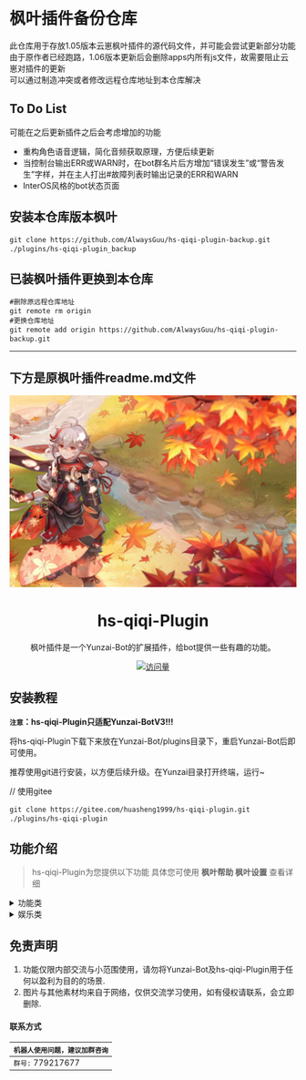 
# 枫叶插件备份仓库

此仓库用于存放1.05版本云崽枫叶插件的源代码文件，并可能会尝试更新部分功能  
由于原作者已经跑路，1.06版本更新后会删除apps内所有js文件，故需要阻止云崽对插件的更新  
可以通过制造冲突或者修改远程仓库地址到本仓库解决

## To Do List

可能在之后更新插件之后会考虑增加的功能

* 重构角色语音逻辑，简化音频获取原理，方便后续更新  
* 当控制台输出ERR或WARN时，在bot群名片后方增加“错误发生”或“警告发生”字样，并在主人打出#故障列表时输出记录的ERR和WARN  
* InterOS风格的bot状态页面  

## 安装本仓库版本枫叶

```
git clone https://github.com/AlwaysGuu/hs-qiqi-plugin-backup.git  ./plugins/hs-qiqi-plugin_backup
```

## 已装枫叶插件更换到本仓库

```
#删除原远程仓库地址
git remote rm origin
#更换仓库地址
git remote add origin https://github.com/AlwaysGuu/hs-qiqi-plugin-backup.git
```

----

## 下方是原枫叶插件readme.md文件


<div align="center">
  <img src="readme_img.jpg" alt="枫叶" width = "600">
  



<h1>hs-qiqi-Plugin</h1>


枫叶插件是一个Yunzai-Bot的扩展插件，给bot提供一些有趣的功能。


</div>
<div align="center">

[![访问量](https://profile-counter.glitch.me/hs-qiqi-plugin/count.svg)](https://gitee.com/huasheng1999/hs-qiqi-plugin.git)

</div>

## 安装教程
**`注意`：hs-qiqi-Plugin只适配Yunzai-BotV3!!!**

将hs-qiqi-Plugin下载下来放在Yunzai-Bot/plugins目录下，重启Yunzai-Bot后即可使用。

推荐使用git进行安装，以方便后续升级。在Yunzai目录打开终端，运行~

// 使用gitee

```
git clone https://gitee.com/huasheng1999/hs-qiqi-plugin.git  ./plugins/hs-qiqi-plugin

```

## 功能介绍

> hs-qiqi-Plugin为您提供以下功能
> 具体您可使用 **枫叶帮助 枫叶设置**  查看详细



<details>
  <summary>功能类</summary>

- 原神语音.js

    - xx语音

    - 高清语音(开启|关闭)
    
    - xx语音列表
    
- 计算睡眠时间.js
  
  - 早安/早上好
  
  - 晚安/睡觉去了
    
  - 我第几睡觉

  - 我第几起床
  
- 绑定
  
- 全部/所有抽卡记录
  
- 拉黑词帮助

    - 创建拉黑词xx
  
    - 取消拉黑词xx

    - 拉黑词列表
    
    - 直接拉黑

    - 拉黑QQ123456789x
    
    - 拉黑名单

    - 取消拉黑QQ123456789x

- ai.js

    - ai回复概率+数字

    - (开启|关闭)ai全局模式

- 视频解析.js
    
    - 【腾讯视频链接】

    - 拼接+【各类大视频平台链接】
    
- 只听主人的话.js

    - 只听我的

    - 听大家的

- 戳一戳语音.js

    - 【戳一戳机器人发送消息】


</details>
<details>
  <summary>娱乐类</summary>

- 丁真，小黑子.js

    - 丁真帮助

    - 一眼丁真

    - 芝士雪豹
    
    - 鲲鲲
    
    - 鸡你太美

- R18.js
    
    - sese

- 数字炸弹
    
    - 数字炸弹（中级/高级/地狱/炼狱）
    
    - 结束数字炸弹
    
    - (关闭|开启)数字炸弹涩涩

- 随机类游戏
    
    - 今日运气

    - 群友老婆/老公

    - 娶群主

    - 开奖

</details>

## 免责声明

1. 功能仅限内部交流与小范围使用，请勿将Yunzai-Bot及hs-qiqi-Plugin用于任何以盈利为目的的场景.
2. 图片与其他素材均来自于网络，仅供交流学习使用，如有侵权请联系，会立即删除.

#### 联系方式
<div align="center">

| `机器人使用问题，建议加群咨询`|
| ------------- | 
|  `群号:` 779217677|


</div>
     
